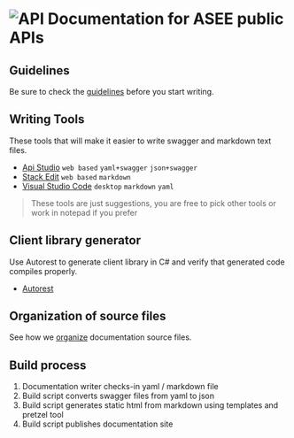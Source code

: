 ![API](http://www.onedesk.com/wordpress/wp-content/uploads/2012/10/API-128x128.png) 
Documentation for ASEE public APIs
==================================

Guidelines
----------
Be sure to check the [guidelines](guidelines.md) before you start writing.

Writing Tools
-------------
These tools that will make it easier to write swagger and markdown text files.
- [Api Studio](http://playground.apistudio.io/) `web based` `yaml+swagger` `json+swagger`
- [Stack Edit](https://stackedit.io) `web based` `markdown`
- [Visual Studio Code](https://code.visualstudio.com) `desktop` `markdown` `yaml`
> These tools are just suggestions, you are free to pick other tools or work in notepad if you prefer

Client library generator
------------------------
Use Autorest to generate client library in C# and verify that generated code compiles properly.
- [Autorest](https://www.nuget.org/packages/autorest/) 

Organization of source files 
----------------------------
See how we [organize](organization.md) documentation source files.


Build process
-------------
1. Documentation writer checks-in yaml / markdown file
2. Build script converts swagger files from yaml to json
3. Build script generates static html from markdown using templates and pretzel tool
4. Build script publishes documentation site
